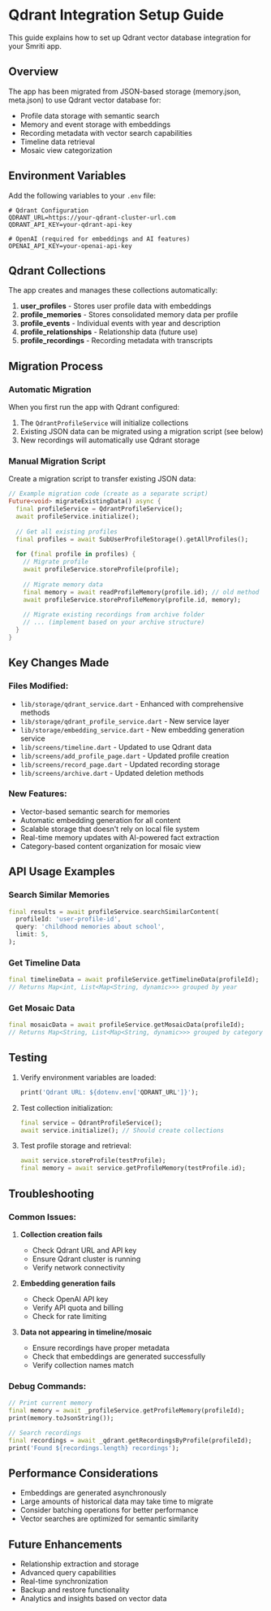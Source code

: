 # Qdrant Integration Setup Guide

This guide explains how to set up Qdrant vector database integration for your Smriti app.

## Overview

The app has been migrated from JSON-based storage (memory.json, meta.json) to use Qdrant vector database for:
- Profile data storage with semantic search
- Memory and event storage with embeddings
- Recording metadata with vector search capabilities
- Timeline data retrieval
- Mosaic view categorization

## Environment Variables

Add the following variables to your `.env` file:

```env
# Qdrant Configuration
QDRANT_URL=https://your-qdrant-cluster-url.com
QDRANT_API_KEY=your-qdrant-api-key

# OpenAI (required for embeddings and AI features)
OPENAI_API_KEY=your-openai-api-key
```

## Qdrant Collections

The app creates and manages these collections automatically:

1. **user_profiles** - Stores user profile data with embeddings
2. **profile_memories** - Stores consolidated memory data per profile
3. **profile_events** - Individual events with year and description
4. **profile_relationships** - Relationship data (future use)
5. **profile_recordings** - Recording metadata with transcripts

## Migration Process

### Automatic Migration
When you first run the app with Qdrant configured:

1. The `QdrantProfileService` will initialize collections
2. Existing JSON data can be migrated using a migration script (see below)
3. New recordings will automatically use Qdrant storage

### Manual Migration Script
Create a migration script to transfer existing JSON data:

```dart
// Example migration code (create as a separate script)
Future<void> migrateExistingData() async {
  final profileService = QdrantProfileService();
  await profileService.initialize();
  
  // Get all existing profiles
  final profiles = await SubUserProfileStorage().getAllProfiles();
  
  for (final profile in profiles) {
    // Migrate profile
    await profileService.storeProfile(profile);
    
    // Migrate memory data
    final memory = await readProfileMemory(profile.id); // old method
    await profileService.storeProfileMemory(profile.id, memory);
    
    // Migrate existing recordings from archive folder
    // ... (implement based on your archive structure)
  }
}
```

## Key Changes Made

### Files Modified:
- `lib/storage/qdrant_service.dart` - Enhanced with comprehensive methods
- `lib/storage/qdrant_profile_service.dart` - New service layer
- `lib/storage/embedding_service.dart` - New embedding generation service
- `lib/screens/timeline.dart` - Updated to use Qdrant data
- `lib/screens/add_profile_page.dart` - Updated profile creation
- `lib/screens/record_page.dart` - Updated recording storage
- `lib/screens/archive.dart` - Updated deletion methods

### New Features:
- Vector-based semantic search for memories
- Automatic embedding generation for all content
- Scalable storage that doesn't rely on local file system
- Real-time memory updates with AI-powered fact extraction
- Category-based content organization for mosaic view

## API Usage Examples

### Search Similar Memories
```dart
final results = await profileService.searchSimilarContent(
  profileId: 'user-profile-id',
  query: 'childhood memories about school',
  limit: 5,
);
```

### Get Timeline Data
```dart
final timelineData = await profileService.getTimelineData(profileId);
// Returns Map<int, List<Map<String, dynamic>>> grouped by year
```

### Get Mosaic Data
```dart
final mosaicData = await profileService.getMosaicData(profileId);
// Returns Map<String, List<Map<String, dynamic>>> grouped by category
```

## Testing

1. Verify environment variables are loaded:
   ```dart
   print('Qdrant URL: ${dotenv.env['QDRANT_URL']}');
   ```

2. Test collection initialization:
   ```dart
   final service = QdrantProfileService();
   await service.initialize(); // Should create collections
   ```

3. Test profile storage and retrieval:
   ```dart
   await service.storeProfile(testProfile);
   final memory = await service.getProfileMemory(testProfile.id);
   ```

## Troubleshooting

### Common Issues:

1. **Collection creation fails**
   - Check Qdrant URL and API key
   - Ensure Qdrant cluster is running
   - Verify network connectivity

2. **Embedding generation fails**
   - Check OpenAI API key
   - Verify API quota and billing
   - Check for rate limiting

3. **Data not appearing in timeline/mosaic**
   - Ensure recordings have proper metadata
   - Check that embeddings are generated successfully
   - Verify collection names match

### Debug Commands:
```dart
// Print current memory
final memory = await _profileService.getProfileMemory(profileId);
print(memory.toJsonString());

// Search recordings
final recordings = await _qdrant.getRecordingsByProfile(profileId);
print('Found ${recordings.length} recordings');
```

## Performance Considerations

- Embeddings are generated asynchronously
- Large amounts of historical data may take time to migrate
- Consider batching operations for better performance
- Vector searches are optimized for semantic similarity

## Future Enhancements

- Relationship extraction and storage
- Advanced query capabilities
- Real-time synchronization
- Backup and restore functionality
- Analytics and insights based on vector data